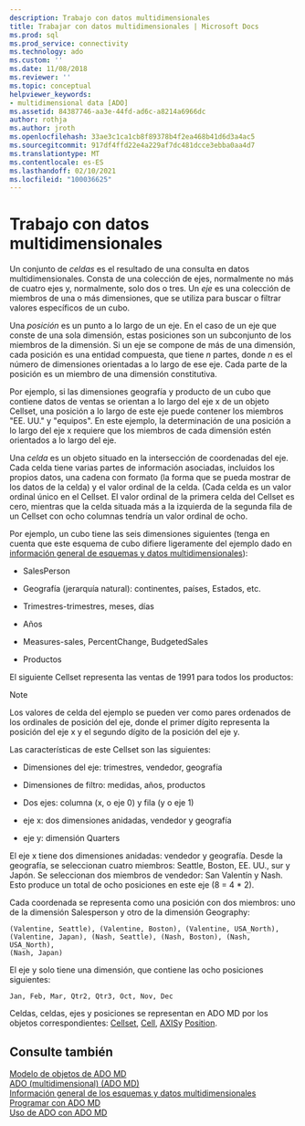 ```yaml
---
description: Trabajo con datos multidimensionales
title: Trabajar con datos multidimensionales | Microsoft Docs
ms.prod: sql
ms.prod_service: connectivity
ms.technology: ado
ms.custom: ''
ms.date: 11/08/2018
ms.reviewer: ''
ms.topic: conceptual
helpviewer_keywords:
- multidimensional data [ADO]
ms.assetid: 84387746-aa3e-44fd-ad6c-a8214a6966dc
author: rothja
ms.author: jroth
ms.openlocfilehash: 33ae3c1ca1cb8f89378b4f2ea468b41d6d3a4ac5
ms.sourcegitcommit: 917df4ffd22e4a229af7dc481dcce3ebba0aa4d7
ms.translationtype: MT
ms.contentlocale: es-ES
ms.lasthandoff: 02/10/2021
ms.locfileid: "100036625"
---
```

# <a name="working-with-multidimensional-data"></a>Trabajo con datos multidimensionales
Un conjunto de *celdas* es el resultado de una consulta en datos multidimensionales. Consta de una colección de ejes, normalmente no más de cuatro ejes y, normalmente, solo dos o tres. Un *eje* es una colección de miembros de una o más dimensiones, que se utiliza para buscar o filtrar valores específicos de un cubo.  
  
 Una *posición* es un punto a lo largo de un eje. En el caso de un eje que conste de una sola dimensión, estas posiciones son un subconjunto de los miembros de la dimensión. Si un eje se compone de más de una dimensión, cada posición es una entidad compuesta, que tiene *n* partes, donde *n* es el número de dimensiones orientadas a lo largo de ese eje. Cada parte de la posición es un miembro de una dimensión constitutiva.  
  
 Por ejemplo, si las dimensiones geografía y producto de un cubo que contiene datos de ventas se orientan a lo largo del eje x de un objeto Cellset, una posición a lo largo de este eje puede contener los miembros "EE. UU." y "equipos". En este ejemplo, la determinación de una posición a lo largo del eje x requiere que los miembros de cada dimensión estén orientados a lo largo del eje.  
  
 Una *celda* es un objeto situado en la intersección de coordenadas del eje. Cada celda tiene varias partes de información asociadas, incluidos los propios datos, una cadena con formato (la forma que se pueda mostrar de los datos de la celda) y el valor ordinal de la celda. (Cada celda es un valor ordinal único en el Cellset. El valor ordinal de la primera celda del Cellset es cero, mientras que la celda situada más a la izquierda de la segunda fila de un Cellset con ocho columnas tendría un valor ordinal de ocho.  
  
 Por ejemplo, un cubo tiene las seis dimensiones siguientes (tenga en cuenta que este esquema de cubo difiere ligeramente del ejemplo dado en [información general de esquemas y datos multidimensionales](./overview-of-multidimensional-schemas-and-data.md)):  
  
-   SalesPerson  
  
-   Geografía (jerarquía natural): continentes, países, Estados, etc.  
  
-   Trimestres-trimestres, meses, días  
  
-   Años  
  
-   Measures-sales, PercentChange, BudgetedSales  
  
-   Productos  
  
 El siguiente Cellset representa las ventas de 1991 para todos los productos:  
  
> [!NOTE]
>  Los valores de celda del ejemplo se pueden ver como pares ordenados de los ordinales de posición del eje, donde el primer dígito representa la posición del eje x y el segundo dígito de la posición del eje y.  
  
 Las características de este Cellset son las siguientes:  
  
-   Dimensiones del eje: trimestres, vendedor, geografía  
  
-   Dimensiones de filtro: medidas, años, productos  
  
-   Dos ejes: columna (x, o eje 0) y fila (y o eje 1)  
  
-   eje x: dos dimensiones anidadas, vendedor y geografía  
  
-   eje y: dimensión Quarters  
  
 El eje x tiene dos dimensiones anidadas: vendedor y geografía. Desde la geografía, se seleccionan cuatro miembros: Seattle, Boston, EE. UU., sur y Japón. Se seleccionan dos miembros de vendedor: San Valentín y Nash. Esto produce un total de ocho posiciones en este eje (8 = 4 * 2).  
  
 Cada coordenada se representa como una posición con dos miembros: uno de la dimensión Salesperson y otro de la dimensión Geography:  
  
```console
(Valentine, Seattle), (Valentine, Boston), (Valentine, USA_North),  
(Valentine, Japan), (Nash, Seattle), (Nash, Boston), (Nash, USA_North),  
(Nash, Japan)  
```  
  
 El eje y solo tiene una dimensión, que contiene las ocho posiciones siguientes:  
  
```console
Jan, Feb, Mar, Qtr2, Qtr3, Oct, Nov, Dec  
```  
  
 Celdas, celdas, ejes y posiciones se representan en ADO MD por los objetos correspondientes: [Cellset](../../reference/ado-md-api/cellset-object-ado-md.md), [Cell](../../reference/ado-md-api/cell-object-ado-md.md), [AXIS](../../reference/ado-md-api/axis-object-ado-md.md)y [Position](../../reference/ado-md-api/position-object-ado-md.md).  
  
## <a name="see-also"></a>Consulte también  
 [Modelo de objetos de ADO MD](../../reference/ado-md-api/ado-md-object-model.md)   
 [ADO (multidimensional) (ADO MD)](./ado-multidimensional-ado-md.md)   
 [Información general de los esquemas y datos multidimensionales](./overview-of-multidimensional-schemas-and-data.md)   
 [Programar con ADO MD](./programming-with-ado-md.md)   
 [Uso de ADO con ADO MD](./using-ado-with-ado-md.md)